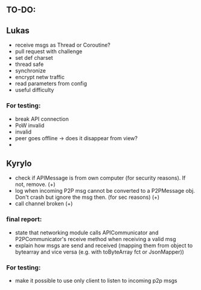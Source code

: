 ## TO-DO:

## Lukas

- receive msgs as Thread or Coroutine?
- pull request with challenge
- set def charset
- thread safe
- synchronize
- encrypt netw traffic
- read parameters from config
- useful difficulty

### For testing:

- break API connection
- PoW invalid
- invalid
- peer goes offline -> does it disappear from view?
-

## Kyrylo

- check if APIMessage is from own computer (for security reasons). If not, remove. (+)
- log when incoming P2P msg cannot be converted to a P2PMessage obj. Don't crash but ignore the msg then. (for sec
  reasons) (+)
- call channel broken (+)

### final report:

- state that networking module calls APICommunicator and P2PCommunicator's receive method when receiving a valid msg
- explain how msgs are send and received (mapping them from object to bytearray and vice versa (e.g. with toByteArray
  fct or JsonMapper))

### For testing:

- make it possible to use only client to listen to incoming p2p msgs